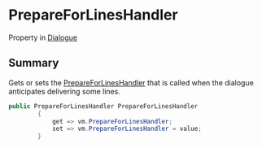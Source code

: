 # PrepareForLinesHandler

Property in [Dialogue](/api/csharp/yarn.dialogue.md)

## Summary


Gets or sets the  <a href="yarn.dialogue.prepareforlineshandler.md">PrepareForLinesHandler</a>  that is
called when the dialogue anticipates delivering some lines.


```csharp
public PrepareForLinesHandler PrepareForLinesHandler
        {
            get => vm.PrepareForLinesHandler;
            set => vm.PrepareForLinesHandler = value;
        }
```

